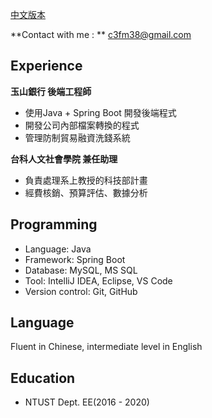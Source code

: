 [中文版本](https://github.com/windsorliu/windsorliu/blob/main/README.zh.md)

**Contact with me : ** c3fm38@gmail.com

Experience
---
**玉山銀行  後端工程師**
* 使用Java + Spring Boot 開發後端程式
* 開發公司內部檔案轉換的程式
* 管理防制貿易融資洗錢系統

**台科人文社會學院  兼任助理**
* 負責處理系上教授的科技部計畫
* 經費核銷、預算評估、數據分析

Programming
---
* Language: Java 
* Framework: Spring Boot 
* Database: MySQL, MS SQL 
* Tool: IntelliJ IDEA, Eclipse, VS Code
* Version control: Git, GitHub

Language
---
Fluent in Chinese, intermediate level in English

Education
---
* NTUST  Dept. EE(2016 - 2020)
